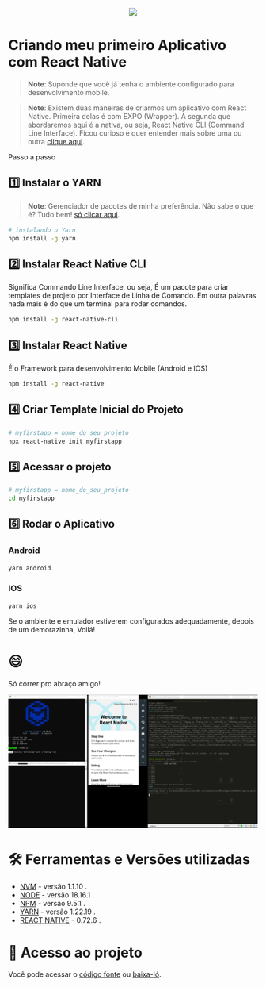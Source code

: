 <p align="center">
<img loading="lazy" src="https://img.shields.io/static/v1?label=STATUS&message=CONCLU%C3%8DDO&color=GREEN&style=for-the-badge"/>
</p>

# Criando meu primeiro Aplicativo com React Native

>**Note**: Suponde que você já tenha o ambiente configurado para desenvolvimento mobile.

>**Note**: Existem duas maneiras de criarmos um aplicativo com React Native. Primeira delas é com EXPO (Wrapper). A segunda que abordaremos aqui é a nativa, ou seja, React Native CLI (Command Line Interface). Ficou curioso e quer entender mais sobre uma ou outra [clique aqui](https://medium.com/@joelbanzatto/expo-ou-cli-como-decidir-ac4dec28e608).

Passo a passo

## 1️⃣ Instalar o YARN

>**Note**: Gerenciador de pacotes de minha preferência. Não sabe o que é? Tudo bem! [só clicar aqui](https://rockcontent.com/br/blog/yarn/).

```bash
# instalando o Yarn
npm install -g yarn
```

## :two: Instalar React Native CLI 

Significa Commando Line Interface, ou seja, É um pacote para criar templates de projeto por Interface de Linha de Comando. Em outra palavras nada mais é do que um terminal para rodar comandos.

```bash
npm install -g react-native-cli
```

## :three: Instalar React Native 

É o Framework para desenvolvimento Mobile (Android e IOS)

```bash
npm install -g react-native
```

## :four: Criar Template Inicial do Projeto

```bash
# myfirstapp = nome_do_seu_projeto
npx react-native init myfirstapp
```

## :five: Acessar o projeto

```bash
# myfirstapp = nome_do_seu_projeto
cd myfirstapp
```

## :six: Rodar o Aplicativo

### Android

```bash
yarn android
```

### IOS

```bash
yarn ios
```

Se o ambiente e emulador estiverem configurados adequadamente, depois de um demorazinha, Voilá! 

# :smile:

Só correr pro abraço amigo!


![Projeto Rodando](https://github.com/leomar-sartor/firstapp/blob/main/myfirstapp/ProjetoRodando.png)

# 🛠️ Ferramentas e Versões utilizadas

- [NVM](https://github.com/nvm-sh/nvm#installation-and-update) - versão 1.1.10 .
- [NODE](https://nodejs.org/en) - versão 18.16.1 .
- [NPM](https://www.npmjs.com/) - versão 9.5.1 .
- [YARN](https://yarnpkg.com/) - versão 1.22.19 .
- [REACT NATIVE](https://reactnative.dev/) - 0.72.6 .


# 📁 Acesso ao projeto

Você pode acessar o [código fonte](https://github.com/leomar-sartor/firstapp) ou [baixa-ló](https://github.com/leomar-sartor/firstapp/archive/refs/heads/main.zip).


